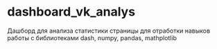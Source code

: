 # dashboard_vk_analys
Дашборд для анализа статистики страницы для отработки навыков работы с библиотеками dash, numpy, pandas, mathplotlib


